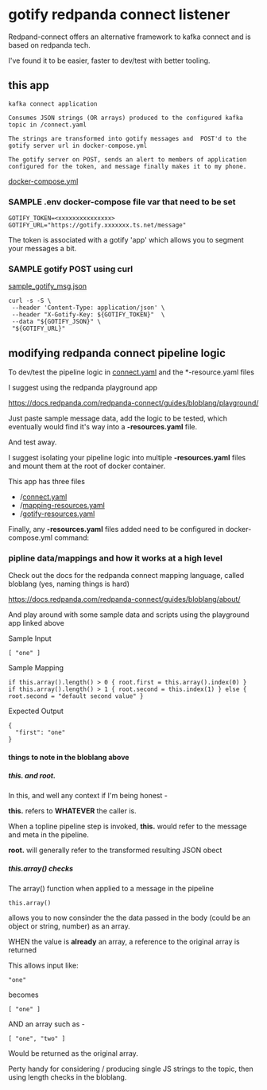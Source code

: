# gotify redpanda connect listener

Redpand-connect offers an alternative framework to kafka connect and is based on redpanda tech.

I've found it to be easier, faster to dev/test with better tooling.

## this app

    kafka connect application 

    Consumes JSON strings (OR arrays) produced to the configured kafka topic in /connect.yaml

    The strings are transformed into gotify messages and  POST'd to the gotify server url in docker-compose.yml

    The gotify server on POST, sends an alert to members of application configured for the token, and message finally makes it to my phone.

[docker-compose.yml](docker-compose.yml) 

### SAMPLE .env docker-compose file var that need to be set

    GOTIFY_TOKEN=<xxxxxxxxxxxxxxx>
    GOTIFY_URL="https://gotify.xxxxxxx.ts.net/message"

The token is associated with a gotify 'app' which allows you to segment your messages a bit.

### SAMPLE gotify POST using curl

[sample_gotify_msg.json](sample_gotify_msg.json)

    curl -s -S \
     --header 'Content-Type: application/json' \
     --header "X-Gotify-Key: ${GOTIFY_TOKEN}"  \
     --data "${GOTIFY_JSON}" \
     "${GOTIFY_URL}"

## modifying redpanda connect pipeline logic

To dev/test the pipeline logic in [connect.yaml](connect.yaml) and the *-resource.yaml files

I suggest using the redpanda playground app

https://docs.redpanda.com/redpanda-connect/guides/bloblang/playground/

Just paste sample message data, add the logic to be tested, which eventually would find it's way into a **<name>-resources.yaml** file. 

And test away.


I suggest isolating your pipeline logic into multiple **-resources.yaml** files and mount them at the root of docker container.

This app has three files

* /[connect.yaml](connect.yaml)
* /[mapping-resources.yaml](mapping-resources.yaml)
* /[gotify-resources.yaml](gotify-resources.yaml)

Finally, any **-resources.yaml** files added need to be configured in docker-compose.yml command:

###  pipline data/mappings and how it works at a high level

Check out the docs for the redpanda connect mapping language, called bloblang (yes, naming things is hard)

https://docs.redpanda.com/redpanda-connect/guides/bloblang/about/

And play around with some sample data and scripts using the playground app linked above

Sample Input
```
[ "one" ]
```

Sample Mapping
```
if this.array().length() > 0 { root.first = this.array().index(0) }
if this.array().length() > 1 { root.second = this.index(1) } else { root.second = "default second value" }
```

Expected Output
```
{
  "first": "one"
}
```

#### things to note in the bloblang above
##### this. and root.

In this, and well any context if I'm being honest -

**this.** refers to **WHATEVER** the caller is.  

When a topline pipeline step is invoked, **this.** would refer to the message and meta in the pipeline.

**root.** will generally refer to the transformed resulting JSON obect

##### this.array() checks

The array() function when applied to a message in the pipeline

    this.array()

allows you to now consinder the the data passed in the body (could be an object or string, number) as an array.

WHEN the value is **already** an array, a reference to the original array is returned

This allows input like:
```
"one"
```

becomes 
```
[ "one" ]
```

AND an array such as -
```
[ "one", "two" ]
```

Would be returned as the original array. 

Perty handy for considering / producing single JS strings to the topic, then using length checks in the bloblang.
